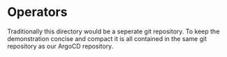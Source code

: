 # Operators

Traditionally this directory would be a seperate git repository.
To keep the demonstration concise and compact it is all contained in the same git repository as our ArgoCD repository.
